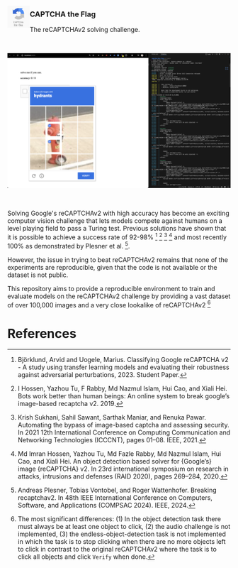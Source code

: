 <p align="center">
  <img src="./docs/logo.png" style="width: 10%" align="left">
  <h3>CAPTCHA the Flag</h3>
  <p>
    The reCAPTCHAv2 solving challenge.
  </p>
</p>

<br>

![screen](./docs/screenshot.png)

<br>

Solving Google's reCAPTCHAv2 with high accuracy has become an exciting computer vision challenge that lets models compete against humans on a level playing field to pass a Turing test.
Previous solutions have shown that it is possible to achieve a success rate of 92-98% [^2] [^8] [^18] [^9] and most recently 100% as demonstrated by Plesner et al. [^16].

However, the issue in trying to beat reCAPTCHAv2 remains that none of the experiments are reproducible, given that the code is not available or the dataset is not public.

This repository aims to provide a reproducible environment to train and evaluate models on the reCAPTCHAv2 challenge by providing a vast dataset of over 100,000 images and a very close lookalike of reCAPTCHAv2 [^diff]

# References

[^2]: Björklund, Arvid and Uogele, Marius. Classifying Google reCAPTCHA v2 - A study
using transfer learning models and evaluating their robustness against adversarial perturbations, 2023. Student Paper.

[^8]: I Hossen, Yazhou Tu, F Rabby, Md Nazmul Islam, Hui Cao, and Xiali Hei. Bots work
better than human beings: An online system to break google’s image-based recaptcha
v2. 2019.

[^18]: Krish Sukhani, Sahil Sawant, Sarthak Maniar, and Renuka Pawar. Automating the
bypass of image-based captcha and assessing security. In 2021 12th International Conference on Computing Communication and Networking Technologies (ICCCNT), pages
01–08. IEEE, 2021.

[^9]: Md Imran Hossen, Yazhou Tu, Md Fazle Rabby, Md Nazmul Islam, Hui Cao, and Xiali
Hei. An object detection based solver for {Google’s} image {reCAPTCHA} v2. In 23rd
international symposium on research in attacks, intrusions and defenses (RAID 2020),
pages 269–284, 2020.

[^16]: Andreas Plesner, Tobias Vontobel, and Roger Wattenhofer. Breaking recaptchav2.
In 48th IEEE International Conference on Computers, Software, and Applications
(COMPSAC 2024). IEEE, 2024.

[^diff]: The most significant differences: (1) In the object detection task there must always be at least one object to click, (2) the audio challenge is not implemented, (3) the endless-object-detection task is not implemented in which the task is to stop clicking when there are no more objects left to click in contrast to the original reCAPTCHAv2 where the task is to click all objects and click `Verify` when done.
